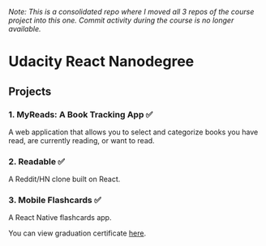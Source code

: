 _Note: This is a consolidated repo where I moved all 3 repos of the course project into this one. Commit activity during the course is no longer available._

# Udacity React Nanodegree

## Projects

### 1. MyReads: A Book Tracking App ✅

A web application that allows you to select and categorize books you have read, are currently reading, or want to read. 

### 2. Readable ✅

A Reddit/HN clone built on React.

### 3. Mobile Flashcards ✅

A React Native flashcards app. 

You can view graduation certificate [here](https://printer.udacity.com/v2/certificate/CKFEHTEK/download).

